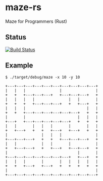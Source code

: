 # maze-rs
Maze for Programmers (Rust)

## Status

[![Build Status](https://travis-ci.org/korczis/maze-rs.svg?branch=master)](https://travis-ci.org/korczis/maze-rs)

## Example

```
$ ./target/debug/maze -x 10 -y 10

+---+---+---+---+---+---+---+---+---+---+
|   |   |               |               |
+   +   +---+---+---+   +---+---+---+   +
|   |   |   |               |   |       |
+   +   +   +---+---+---+   +   +---+   +
|   |   |                           |   |
+   +   +---+---+---+---+---+---+   +   +
|       |                       |   |   |
+---+   +---+---+---+---+---+   +   +   +
|   |       |   |   |       |       |   |
+   +---+   +   +   +---+   +---+   +   +
|               |   |   |               |
+---+---+---+   +   +   +---+---+---+   +
|   |           |   |       |           |
+   +---+---+   +   +---+   +---+---+   +
|                               |       |
+---+---+---+---+---+---+---+   +---+   +
|   |   |       |       |   |   |   |   |
+   +   +---+   +---+   +   +   +   +   +
|                                       |
+---+---+---+---+---+---+---+---+---+---+
```